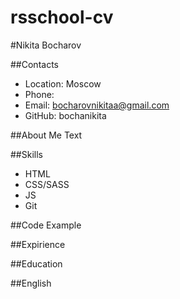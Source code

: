 # rsschool-cv

#Nikita Bocharov

##Contacts
* Location: Moscow
* Phone: 
* Email: bocharovnikitaa@gmail.com
* GitHub: bochanikita

##About Me
Text

##Skills
* HTML
* CSS/SASS
* JS
* Git

##Code Example

##Expirience

##Education

##English